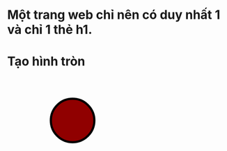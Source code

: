# Một trang web chỉ nên có duy nhất 1 và chỉ 1 thẻ h1.

# Tạo hình tròn
<svg width="400" height="200">
<circle cx="150" cy="100" r="50" style="fill:#900000; stroke:#000000; stroke-width:5;" />
</svg>
